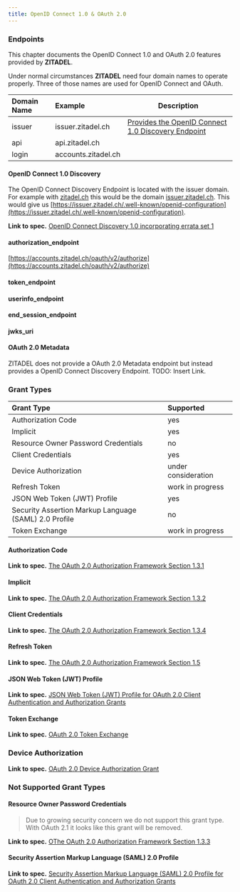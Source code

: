 ```yaml
---
title: OpenID Connect 1.0 & OAuth 2.0
---
```


### Endpoints

This chapter documents the OpenID Connect 1.0 and OAuth 2.0 features provided by **ZITADEL**.

Under normal circumstances **ZITADEL** need four domain names to operate properly. Three of those names are used for OpenID Connect and OAuth.

| Domain Name | Example             | Description                                                                        |
|:------------|:--------------------|------------------------------------------------------------------------------------|
| issuer      | issuer.zitadel.ch   | [Provides the OpenID Connect 1.0 Discovery Endpoint](#openid-connect-10-discovery) |
| api         | api.zitadel.ch      |                                                                                    |
| login       | accounts.zitadel.ch |                                                                                    |

#### OpenID Connect 1.0 Discovery

The OpenID Connect Discovery Endpoint is located with the issuer domain.
For example with [zitadel.ch](zitadel.ch) this would be the domain [issuer.zitadel.ch](issuer.zitadel.ch). This would give us [https://issuer.zitadel.ch/.well-known/openid-configuration](https://issuer.zitadel.ch/.well-known/openid-configuration).

**Link to spec.** [OpenID Connect Discovery 1.0 incorporating errata set 1](https://openid.net/specs/openid-connect-discovery-1_0.html)

#### authorization_endpoint

[https://accounts.zitadel.ch/oauth/v2/authorize](https://accounts.zitadel.ch/oauth/v2/authorize)

#### token_endpoint

#### userinfo_endpoint

#### end_session_endpoint

#### jwks_uri

#### OAuth 2.0 Metadata

ZITADEL does not provide a OAuth 2.0 Metadata endpoint but instead provides a OpenID Connect Discovery Endpoint.
TODO: Insert Link.

### Grant Types

| Grant Type                                            | Supported           |
|:------------------------------------------------------|:--------------------|
| Authorization Code                                    | yes                 |
| Implicit                                              | yes                 |
| Resource Owner Password Credentials                   | no                  |
| Client Credentials                                    | yes                 |
| Device Authorization                                  | under consideration |
| Refresh Token                                         | work in progress    |
| JSON Web Token (JWT) Profile                          | yes                 |
| Security Assertion Markup Language (SAML) 2.0 Profile | no                  |
| Token Exchange                                        | work in progress    |

#### Authorization Code

**Link to spec.** [The OAuth 2.0 Authorization Framework Section 1.3.1](https://tools.ietf.org/html/rfc6749#section-1.3.1)  

#### Implicit

**Link to spec.** [The OAuth 2.0 Authorization Framework Section 1.3.2](https://tools.ietf.org/html/rfc6749#section-1.3.2)

#### Client Credentials

**Link to spec.** [The OAuth 2.0 Authorization Framework Section 1.3.4](https://tools.ietf.org/html/rfc6749#section-1.3.4)

#### Refresh Token

**Link to spec.** [The OAuth 2.0 Authorization Framework Section 1.5](https://tools.ietf.org/html/rfc6749#section-1.5)

#### JSON Web Token (JWT) Profile

**Link to spec.** [JSON Web Token (JWT) Profile for OAuth 2.0 Client Authentication and Authorization Grants](https://tools.ietf.org/html/rfc7523)

#### Token Exchange

**Link to spec.** [OAuth 2.0 Token Exchange](https://tools.ietf.org/html/rfc8693)

### Device Authorization

**Link to spec.** [OAuth 2.0 Device Authorization Grant](https://tools.ietf.org/html/rfc8628)

### Not Supported Grant Types

#### Resource Owner Password Credentials

> Due to growing security concern we do not support this grant type. With OAuth 2.1 it looks like this grant will be removed.

**Link to spec.** [OThe OAuth 2.0 Authorization Framework Section 1.3.3](https://tools.ietf.org/html/rfc6749#section-1.3.3)

#### Security Assertion Markup Language (SAML) 2.0 Profile

**Link to spec.** [Security Assertion Markup Language (SAML) 2.0 Profile for OAuth 2.0 Client Authentication and Authorization Grants](https://tools.ietf.org/html/rfc7522)
